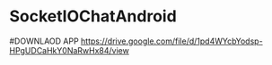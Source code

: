 # SocketIOChatAndroid
#DOWNLAOD APP
https://drive.google.com/file/d/1pd4WYcbYodsp-HPgUDCaHkY0NaRwHx84/view
